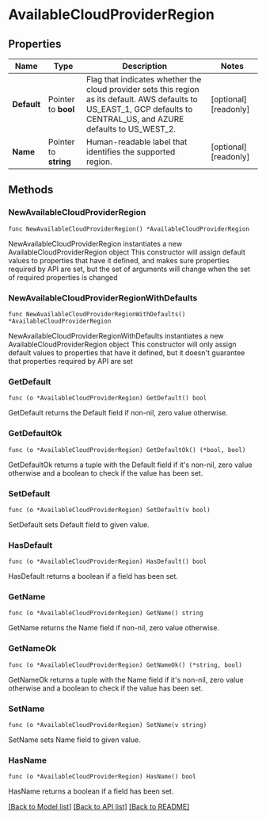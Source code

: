 # AvailableCloudProviderRegion

## Properties

Name | Type | Description | Notes
------------ | ------------- | ------------- | -------------
**Default** | Pointer to **bool** | Flag that indicates whether the cloud provider sets this region as its default. AWS defaults to US_EAST_1, GCP defaults to CENTRAL_US, and AZURE defaults to US_WEST_2. | [optional] [readonly] 
**Name** | Pointer to **string** | Human-readable label that identifies the supported region. | [optional] [readonly] 

## Methods

### NewAvailableCloudProviderRegion

`func NewAvailableCloudProviderRegion() *AvailableCloudProviderRegion`

NewAvailableCloudProviderRegion instantiates a new AvailableCloudProviderRegion object
This constructor will assign default values to properties that have it defined,
and makes sure properties required by API are set, but the set of arguments
will change when the set of required properties is changed

### NewAvailableCloudProviderRegionWithDefaults

`func NewAvailableCloudProviderRegionWithDefaults() *AvailableCloudProviderRegion`

NewAvailableCloudProviderRegionWithDefaults instantiates a new AvailableCloudProviderRegion object
This constructor will only assign default values to properties that have it defined,
but it doesn't guarantee that properties required by API are set

### GetDefault

`func (o *AvailableCloudProviderRegion) GetDefault() bool`

GetDefault returns the Default field if non-nil, zero value otherwise.

### GetDefaultOk

`func (o *AvailableCloudProviderRegion) GetDefaultOk() (*bool, bool)`

GetDefaultOk returns a tuple with the Default field if it's non-nil, zero value otherwise
and a boolean to check if the value has been set.

### SetDefault

`func (o *AvailableCloudProviderRegion) SetDefault(v bool)`

SetDefault sets Default field to given value.

### HasDefault

`func (o *AvailableCloudProviderRegion) HasDefault() bool`

HasDefault returns a boolean if a field has been set.
### GetName

`func (o *AvailableCloudProviderRegion) GetName() string`

GetName returns the Name field if non-nil, zero value otherwise.

### GetNameOk

`func (o *AvailableCloudProviderRegion) GetNameOk() (*string, bool)`

GetNameOk returns a tuple with the Name field if it's non-nil, zero value otherwise
and a boolean to check if the value has been set.

### SetName

`func (o *AvailableCloudProviderRegion) SetName(v string)`

SetName sets Name field to given value.

### HasName

`func (o *AvailableCloudProviderRegion) HasName() bool`

HasName returns a boolean if a field has been set.

[[Back to Model list]](../README.md#documentation-for-models) [[Back to API list]](../README.md#documentation-for-api-endpoints) [[Back to README]](../README.md)


